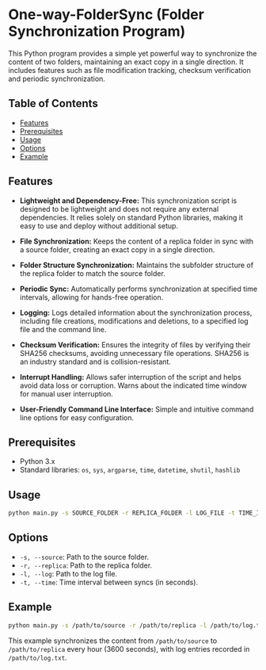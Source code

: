 # One-way-FolderSync (Folder Synchronization Program)

This Python program provides a simple yet powerful way to synchronize the content of two folders, maintaining an exact copy in a single direction. It includes features such as file modification tracking, checksum verification and periodic synchronization.

## Table of Contents

- [Features](#features)
- [Prerequisites](#prerequisites)
- [Usage](#usage)
- [Options](#options)
- [Example](#example)

## Features

- **Lightweight and Dependency-Free:** This synchronization script is designed to be lightweight and does not require any external dependencies. It relies solely on standard Python libraries, making it easy to use and deploy without additional setup.

- **File Synchronization:** Keeps the content of a replica folder in sync with a source folder, creating an exact copy in a single direction.

- **Folder Structure Synchronization:** Maintains the subfolder structure of the replica folder to match the source folder.

- **Periodic Sync:** Automatically performs synchronization at specified time intervals, allowing for hands-free operation.

- **Logging:** Logs detailed information about the synchronization process, including file creations, modifications and deletions, to a specified log file and the command line.

- **Checksum Verification:** Ensures the integrity of files by verifying their SHA256 checksums, avoiding unnecessary file operations. SHA256 is an industry standard and is collision-resistant.

- **Interrupt Handling:** Allows safer interruption of the script and helps avoid data loss or corruption. Warns about the indicated time window for manual user interruption.

- **User-Friendly Command Line Interface:** Simple and intuitive command line options for easy configuration.





## Prerequisites

- Python 3.x
- Standard libraries: `os`, `sys`, `argparse`, `time`, `datetime`, `shutil`, `hashlib`

## Usage

```bash
python main.py -s SOURCE_FOLDER -r REPLICA_FOLDER -l LOG_FILE -t TIME_INTERVAL
```

## Options

- `-s, --source`: Path to the source folder.
- `-r, --replica`: Path to the replica folder.
- `-l, --log`: Path to the log file.
- `-t, --time`: Time interval between syncs (in seconds).

## Example

```bash
python main.py -s /path/to/source -r /path/to/replica -l /path/to/log.txt -t 3600
```

This example synchronizes the content from `/path/to/source` to `/path/to/replica` every hour (3600 seconds), with log entries recorded in `/path/to/log.txt`.